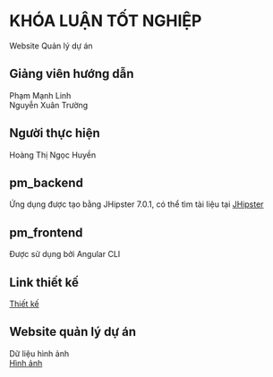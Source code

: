 # KHÓA LUẬN TỐT NGHIỆP
Website Quản lý dự án
## Giảng viên hướng dẫn
Phạm Mạnh Linh  
Nguyễn Xuân Trường
## Người thực hiện
Hoàng Thị Ngọc Huyền
## pm_backend
Ứng dụng được tạo bằng JHipster 7.0.1, có thể tìm tài liệu tại [JHipster](https://www.jhipster.tech/documentation-archive/v7.0.1/)
## pm_frontend
Được sử dụng bởi Angular CLI
## Link thiết kế
[Thiết kế](https://p578ot.axshare.com/#id=osjt15&p=createproject&g=1)
## Website quản lý dự án
Dữ liệu hình ảnh  
[Hình ảnh](https://github.com/HoangNgocHuyen/QLDA/issues/1)
